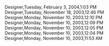 ﻿Designer,Tuesday, February 3, 2004,1:03 PM  Designer,Tuesday, November 18, 2003,12:46 PM  Designer,Monday, November 10, 2003,12:10 PM  Designer,Monday, November 10, 2003,12:09 PM  Designer,Monday, November 10, 2003,12:05 PM  Designer,Monday, November 10, 2003,12:04 PM  Designer,Monday, November 10, 2003,11:53 AM